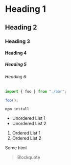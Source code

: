 # Heading 1

## Heading 2

### Heading 3

#### Heading 4

##### Heading 5

###### Heading 6

```js
import { foo } from "./bar";

foo();
```

`npm install`

- Unordered List 1
- Unordered List 2

1. Ordered List 1
2. Ordered List 2

<p>Some html</p>

> Blockquote
